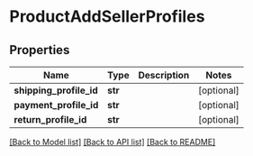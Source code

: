 # ProductAddSellerProfiles

## Properties
Name | Type | Description | Notes
------------ | ------------- | ------------- | -------------
**shipping_profile_id** | **str** |  | [optional] 
**payment_profile_id** | **str** |  | [optional] 
**return_profile_id** | **str** |  | [optional] 

[[Back to Model list]](../README.md#documentation-for-models) [[Back to API list]](../README.md#documentation-for-api-endpoints) [[Back to README]](../README.md)


